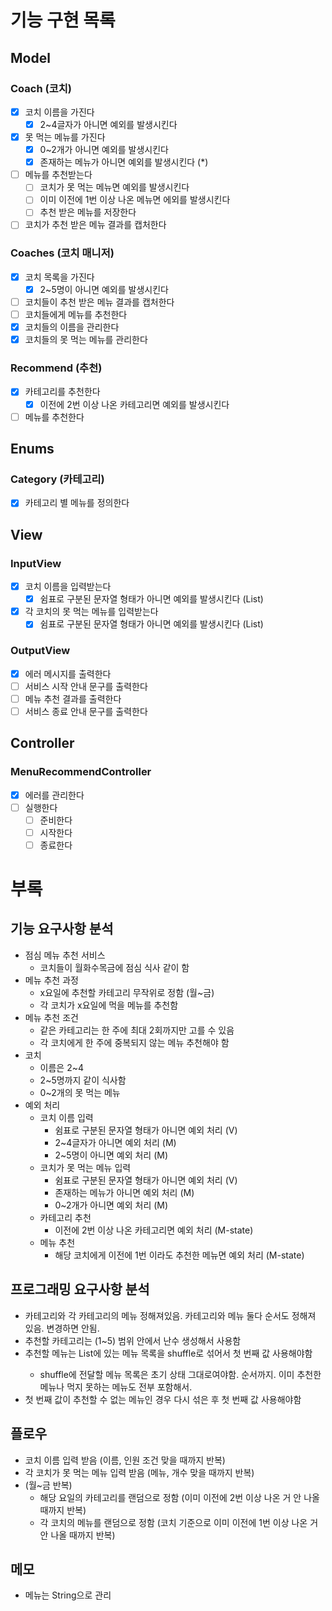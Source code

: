# 기능 구현 목록

## Model

### Coach (코치)

- [x] 코치 이름을 가진다
    - [x] 2~4글자가 아니면 예외를 발생시킨다
- [x] 못 먹는 메뉴를 가진다
    - [x] 0~2개가 아니면 예외를 발생시킨다
    - [x] 존재하는 메뉴가 아니면 예외를 발생시킨다 (*)
- [ ] 메뉴를 추천받는다
    - [ ] 코치가 못 먹는 메뉴면 예외를 발생시킨다
    - [ ] 이미 이전에 1번 이상 나온 메뉴면 에외를 발생시킨다
    - [ ] 추천 받은 메뉴를 저장한다
- [ ] 코치가 추천 받은 메뉴 결과를 캡처한다

### Coaches (코치 매니저)

- [x] 코치 목록을 가진다
    - [x] 2~5명이 아니면 예외를 발생시킨다
- [ ] 코치들이 추천 받은 메뉴 결과를 캡처한다
- [ ] 코치들에게 메뉴를 추천한다
- [x] 코치들의 이름을 관리한다
- [x] 코치들의 못 먹는 메뉴를 관리한다

### Recommend (추천)

- [x] 카테고리를 추천한다
    - [x] 이전에 2번 이상 나온 카테고리면 예외를 발생시킨다
- [ ] 메뉴를 추천한다

## Enums

### Category (카테고리)

- [x] 카테고리 별 메뉴를 정의한다

## View

### InputView

- [x] 코치 이름을 입력받는다
    - [x] 쉼표로 구분된 문자열 형태가 아니면 예외를 발생시킨다 (List<String>)
- [x] 각 코치의 못 먹는 메뉴를 입력받는다
    - [x] 쉼표로 구분된 문자열 형태가 아니면 예외를 발생시킨다 (List<String>)

### OutputView

- [x] 에러 메시지를 출력한다
- [ ] 서비스 시작 안내 문구를 출력한다
- [ ] 메뉴 추천 결과를 출력한다
- [ ] 서비스 종료 안내 문구를 출력한다

## Controller

### MenuRecommendController

- [x] 에러를 관리한다
- [ ] 실행한다
    - [ ] 준비한다
    - [ ] 시작한다
    - [ ] 종료한다

# 부록

## 기능 요구사항 분석

- 점심 메뉴 추천 서비스
    - 코치들이 월화수목금에 점심 식사 같이 함
- 메뉴 추천 과정
    - x요일에 추천할 카테고리 무작위로 정함 (월~금)
    - 각 코치가 x요일에 먹을 메뉴를 추천함
- 메뉴 추천 조건
    - 같은 카테고리는 한 주에 최대 2회까지만 고를 수 있음
    - 각 코치에게 한 주에 중복되지 않는 메뉴 추천해야 함
- 코치
    - 이름은 2~4
    - 2~5명까지 같이 식사함
    - 0~2개의 못 먹는 메뉴
- 예외 처리
    - 코치 이름 입력
        - 쉼표로 구분된 문자열 형태가 아니면 예외 처리 (V)
        - 2~4글자가 아니면 예외 처리 (M)
        - 2~5명이 아니면 예외 처리 (M)
    - 코치가 못 먹는 메뉴 입력
        - 쉼표로 구분된 문자열 형태가 아니면 예외 처리 (V)
        - 존재하는 메뉴가 아니면 예외 처리 (M)
        - 0~2개가 아니면 예외 처리 (M)
    - 카테고리 추천
        - 이전에 2번 이상 나온 카테고리면 예외 처리 (M-state)
    - 메뉴 추천
        - 해당 코치에게 이전에 1번 이라도 추천한 메뉴면 예외 처리 (M-state)

## 프로그래밍 요구사항 분석

- 카테고리와 각 카테고리의 메뉴 정해져있음. 카테고리와 메뉴 둘다 순서도 정해져 있음. 변경하면 안됨.
- 추천할 카테고리는 (1~5) 범위 안에서 난수 생성해서 사용함
- 추천할 메뉴는 List<String>에 있는 메뉴 목록을 shuffle로 섞어서 첫 번째 값 사용해야함
    - shuffle에 전달할 메뉴 목록은 초기 상태 그대로여야함. 순서까지. 이미 추천한 메뉴나 먹지 못하는 메뉴도 전부 포함해서.
- 첫 번째 값이 추천할 수 없는 메뉴인 경우 다시 섞은 후 첫 번째 값 사용해야함

## 플로우

- 코치 이름 입력 받음 (이름, 인원 조건 맞을 때까지 반복)
- 각 코치가 못 먹는 메뉴 입력 받음 (메뉴, 개수 맞을 때까지 반복)
- (월~금 반복)
    - 해당 요일의 카테고리를 랜덤으로 정함 (이미 이전에 2번 이상 나온 거 안 나올 때까지 반복)
    - 각 코치의 메뉴를 랜덤으로 정함 (코치 기준으로 이미 이전에 1번 이상 나온 거 안 나올 때까지 반복)

## 메모

- 메뉴는 String으로 관리